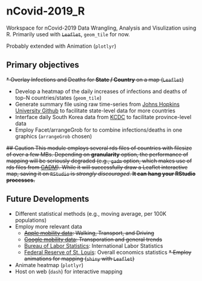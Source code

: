 # nCovid-2019_R

Workspace for nCovid-2019 Data Wrangling, Analysis and Visulization using R.
Primarily used with ~~`Leaflet`~~, `geom_tile` for now.

Probably extended with Animation (`plotlyr`)

## Primary objectives
~~* Overlay Infections and Deaths for **State / Country** on a map (`Leaflet`)~~
* Develop a heatmap of the daily increases of infections and deaths of top-N countries/states (`geom_tile`)
* Generate summary file using raw time-series from [Johns Hopkins University Github](https://github.com/CSSEGISandData/COVID-19) to facilitate state-level data for more countries
* Interface daily South Korea data from [KCDC](http://ncov.mohw.go.kr/) to facilitate province-level data
* Employ Facet/arrangeGrob for to combine infections/deaths in one graphics (`arrangeGrob` chosen)

~~## Caution
This module employs several rds files of countries with filesize of over a few MBs. Depending on **granularity** option, the performance of mapping will be seriously degraded (e.g., `gadm` option, which makes use of rds files from [GADM](http://gadm.org/download_world.html)). While it will successfully draw a Leaflet interactive map, saving it on `RStudio` is *strongly discouraged*. **It can hang your RStudio processes.**~~

## Future Developments
* Different statistical methods (e.g., moving average, per 100K populations)
* Employ more relevant data
  * ~~[Apple mobility data](http://apple.com/covid19/mobility): Walking, Transport, and Driving~~
  * ~~[Google mobility data](https://www.google.com/covid19/mobility/): Transporation and general trends~~
  * [Bureau of Labor Statistics](https://www.bls.gov/covid19/home.htm): International Labor Statistics
  * [Federal Reserve of St. Louis](https://research.stlouisfed.org/resources/covid-19/): Overall economics statistics
~~* Employ animations for mapping (`shiny` with `Leaflet`)~~
* Animate heatmap (`plotlyr`)
* Host on web (`dash`) for interactive mapping
